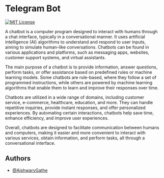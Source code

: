 
# Telegram Bot


[![MIT License](https://img.shields.io/badge/License-MIT-green.svg)](https://choosealicense.com/licenses/mit/)


A chatbot is a computer program designed to interact with humans through a chat interface, typically in a conversational manner. It uses artificial intelligence (AI) algorithms to understand and respond to user inputs, aiming to simulate human-like conversations. Chatbots can be found in various applications and platforms, such as messaging apps, websites, customer support systems, and virtual assistants.

The main purpose of a chatbot is to provide information, answer questions, perform tasks, or offer assistance based on predefined rules or machine learning models. Some chatbots are rule-based, where they follow a set of programmed instructions, while others are powered by machine learning algorithms that enable them to learn and improve their responses over time.

Chatbots are utilized in a wide range of domains, including customer service, e-commerce, healthcare, education, and more. They can handle repetitive inquiries, provide instant responses, and offer personalized experiences. By automating certain interactions, chatbots help save time, enhance efficiency, and improve user experiences.

Overall, chatbots are designed to facilitate communication between humans and computers, making it easier and more convenient to interact with various services, obtain information, and perform tasks, all through a conversational interface.


## Authors

- [@AishwaryGathe](https://www.github.com/AishwaryGathe)

